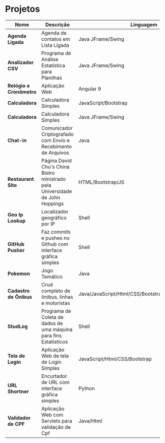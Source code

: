# Projetos

| Nome                     | Descrição                                                                      | Linguagem            |
| ------------------------ | ------------------------------------------------------------------------------ | -------------------- |
| **Agenda Ligada**        | Agenda de contatos  em Lista Ligada                                            | Java JFrame/Swing    |
| **Analizador CSV**       | Programa de Análise Estatística para Planilhas                                 | Java JFrame/Swing    |
| **Relógio e Cronômetro** | Aplicação Web                                                                  | Angular 9            |
| **Calculadora**          | Calculadora Simples                                                            | JavaScript/Bootstrap |
| **Calculadora**          | Calculadora Simples                                                            | Java JFrame/Swing    |
| **Chat-in**              | Comunicador Criptografado com Envio e Recebimento de Arquivos                  | Java                 |
| **Restaurant Site**      | Página  David Chu's China Bistro ministrado pela Universidade de John Hoppings | HTML/Bootstrap/JS    |
| **Geo Ip Lookup**        | Localizador geográfico por IP                                                  | Shell                |
| **GitHub Pusher** | Faz commits e pushes no Github com interface gráfica simples | Shell |
| **Pokemon**              | Jogo Temático                                                                  | Java                 |
| **Cadastro de Ônibus**    | Crud completo de ônibus, linhas e motoristas | Java/JavaScript/Html/CSS/Bootstrap/JQuery/PostgreSql|
| **StudLog**              | Programa de Coleta de dados de uma máquina para fins Estatísticos              | Shell                |
| **Tela de Login** | Aplicação Web de tela de Login Simples | JavaScript/Html/CSS/Bootstrap |
| **URL Shortner** | Encurtador de URL com interface gráfica simples | Python |
| **Validador de CPF** | Aplicação Web com Servlets para validação de Cpf | Java/Html |